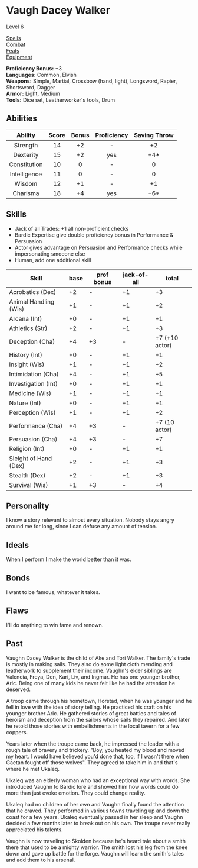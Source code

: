 # Vaugh Dacey Walker

Level 6

[Spells](./spells/spell-list.md)  
[Combat](./combat.md)  
[Feats](./feats/feat-list.md)  
[Equipment](./equipment/equipment.md)

__Proficiency Bonus:__ +3  
__Languages:__ Common, Elvish   
__Weapons:__  Simple, Martial, Crossbow (hand, light), Longsword, Rapier, Shortsword, Dagger   
__Armor:__ Light, Medium   
__Tools:__ Dice set, Leatherworker's tools, Drum   

## Abilities

| Ability      | Score | Bonus | Proficiency | Saving Throw |
| :-----:      | :---: | :---: | :---------: | :----------: |
| Strength     | 14    | +2 | - | +2 |
| Dexterity    | 15    | +2 | yes | +4* |
| Constitution | 10    |  0 | - | 0 |
| Intelligence | 11    |  0 | - | 0 |
| Wisdom       | 12    | +1 | - | +1 |
| Charisma     | 18    | +4 | yes | +6* |

## Skills

*  Jack of all Trades: +1 all non-proficient checks
*  Bardic Expertise give double proficiency bonus in Performance & Persuasion
*  Actor gives advantage on Persuasion and Performance checks while impersonating smoeone else
* Human, add one additional skill


| Skill                 | base | prof bonus | jack-of-all | total |
| ---                   | --- | --- | --- | --- |
| Acrobatics (Dex)      | +2 | - | +1 | +3 |
| Animal Handling (Wis) | +1 | - | +1 | +2 |
| Arcana (Int)          | +0 | - | +1 | +1 |
| Athletics (Str)       | +2 | - | +1 | +3 |
| Deception (Cha)       | +4 | +3 | - | +7 (+10 actor) |
| History (Int)         | +0 | - | +1 | +1 |
| Insight (Wis)         | +1 | - | +1 | +2 |
| Intimidation (Cha)    | +4 | - | +1 | +5 |
| Investigation (Int)   | +0 | - | +1 | +1 |
| Medicine (Wis)        | +1 | - | +1 | +1 |
| Nature (Int)          | +0 | - | +1 | +1 |
| Perception (Wis)      | +1 | - | +1 | +2 |
| Performance (Cha)     | +4 | +3 | - | +7 (10 actor) |
| Persuasion (Cha)      | +4 | +3 | - | +7 |
| Religion (Int)        | +0 | - | +1 | +1 |
| Sleight of Hand (Dex) | +2 | - | +1 | +3 |
| Stealth (Dex)         | +2 | - | +1 | +3 |
| Survival (Wis)        | +1 | +3 | - | +4 |



Personality
-----------
I know a story relevant to almost every
situation. Nobody stays angry around me
for long, since I can defuse any amount
of tension.


Ideals
------
When I perform I make the world better
than it was.


Bonds
-----
I want to be famous, whatever it takes.


Flaws
-----
I'll do anything to win fame and
renown.



Past
----
Vaughn Dacey Walker is the child of Ake and Tori Walker. The family's trade is mostly in making sails. They also do some light cloth mending and leatherwork to supplement their income. Vaughn's elder siblings are Valencia, Freya, Den, Kari, Liv, and Ingmar. He has one younger brother, Aric. Being one of many kids he never felt like he had the attention he deserved.

A troop came through his hometown, Horstad, when he was younger and he fell in love with the idea of story telling. He practiced his craft on his younger brother Aric. He gathered stories of great battles and tales of heroism and deception from the sailors whose sails they repaired. And later he retold those stories with embellishments in the local tavern for a few coppers.

Years later when the troupe came back, he impressed the leader with a rough tale of bravery and trickery. "Boy, you heated my blood and moved my heart. I would have believed you'd done that, too, if I wasn't there when Gaetan fought off those wolves".  They agreed to take him in and that's where he met Ukaleq.

Ukaleq was an elderly woman who had an exceptional way with words. She introduced Vaughn to Bardic lore and showed him how words could do more than just evoke emotion. They could change reality.

Ukaleq had no children of her own and Vaughn finally found the attention that he craved. They performed in various towns traveling up and down the coast for a few years. Ukaleq eventually passed in her sleep and Vaughn decided a few months later to break out on his own. The troupe never really appreciated his talents.

Vaughn is now traveling to Skolden because he's heard tale about a smith there that used to be a mighty warrior. The smith lost his leg from the knee down and gave up battle for the forge. Vaughn will learn the smith's tales and add them to his arsenal.
